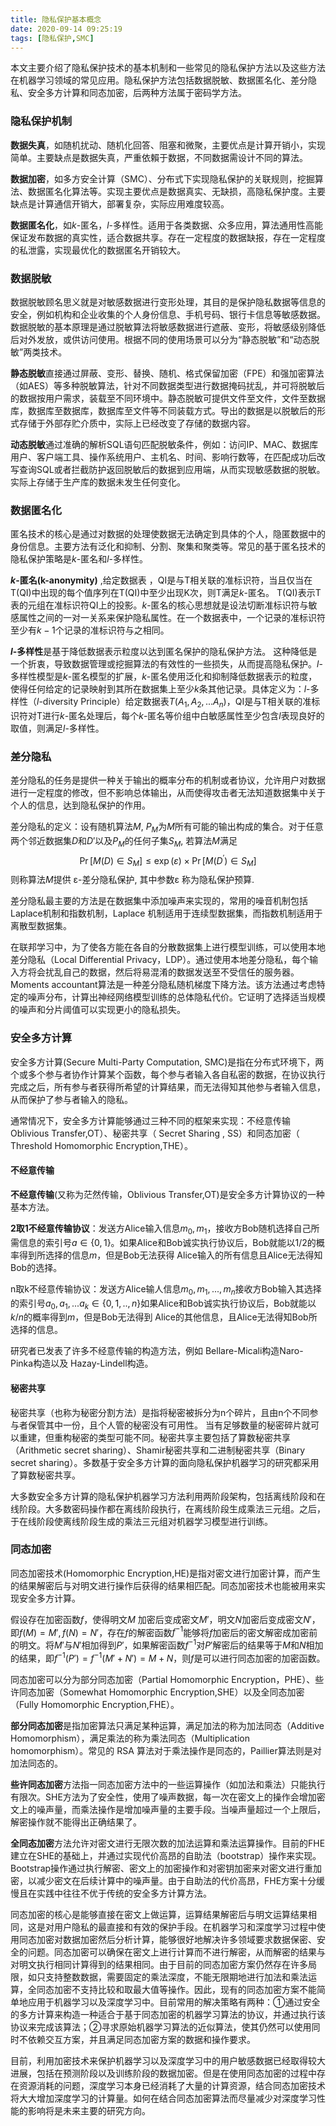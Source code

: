 ```yaml
---
title: 隐私保护基本概念
date: 2020-09-14 09:25:19
tags: [隐私保护,SMC] 
---
```


本文主要介绍了隐私保护技术的基本机制和一些常见的隐私保护方法以及这些方法在机器学习领域的常见应用。隐私保护方法包括数据脱敏、数据匿名化、差分隐私、安全多方计算和同态加密，后两种方法属于密码学方法。

<!--more-->


### 隐私保护机制

**数据失真**，如随机扰动、随机化回答、阻塞和微聚，主要优点是计算开销小，实现简单。主要缺点是数据失真，严重依賴于数据，不同数据需设计不同的算法。

**数据加密**，如多方安全计算（SMC）、分布式下实现隐私保护的关联规则，挖掘算法、数据匿名化算法等。实现主要优点是数据真实、无缺损，高隐私保护度。主要缺点是计算通信开销大，部署复杂，实际应用难度较高。

**数据匿名化**，如$k$-匿名，$l$-多样性。适用于各类数据、众多应用，算法通用性高能保证发布数据的真实性，适合数据共享。存在一定程度的数据缺报，存在一定程度的私泄露，实现最优化的数据匿名开销较大。

### 数据脱敏

数据脱敏顾名思义就是对敏感数据进行变形处理，其目的是保护隐私数据等信息的安全，例如机构和企业收集的个人身份信息、手机号码、银行卡信息等敏感数据。数据脱敏的基本原理是通过脱敏算法将敏感数据进行遮蔽、变形，将敏感级别降低后对外发放，或供访问使用。根据不同的使用场景可以分为“静态脱敏”和“动态脱敏”两类技术。

**静态脱敏**直接通过屏蔽、变形、替换、随机、格式保留加密（FPE）和强加密算法（如AES）等多种脱敏算法，针对不同数据类型进行数据掩码扰乱，并可将脱敏后的数据按用户需求，装载至不同环境中。静态脱敏可提供文件至文件，文件至数据库，数据库至数据库，数据库至文件等不同装载方式。导出的数据是以脱敏后的形式存储于外部存贮介质中，实际上已经改变了存储的数据内容。

**动态脱敏**通过准确的解析SQL语句匹配脱敏条件，例如：访问IP、MAC、数据库用户、客户端工具、操作系统用户、主机名、时间、影响行数等，在匹配成功后改写查询SQL或者拦截防护返回脱敏后的数据到应用端，从而实现敏感数据的脱敏。实际上存储于生产库的数据未发生任何变化。

### 数据匿名化

匿名技术的核心是通过对数据的处理使数据无法确定到具体的个人，隐匿数据中的身份信息。主要方法有泛化和抑制、分割、聚集和聚类等。常见的基于匿名技术的隐私保护策略是$k$-匿名和$l$-多样性。

**$k$-匿名(k-anonymity)** ,给定数据表 ，QI是与T相关联的准标识符，当且仅当在T(QI)中出现的每个值序列在T(QI)中至少出现K次，则T满足$k$-匿名。 T(QI)表示T表的元组在准标识符QI上的投影。$k$-匿名的核心思想就是设法切断准标识符与敏感属性之间的一对一关系来保护隐私属性。在一个数据表中，一个记录的准标识符至少有$k-1$个记录的准标识符与之相同。

**$l$-多样性**是基于降低数据表示粒度以达到匿名保护的隐私保护方法。 这种降低是一个折衷，导致数据管理或挖掘算法的有效性的一些损失，从而提高隐私保护。$l$-多样性模型是$k$-匿名模型的扩展，$k$-匿名使用泛化和抑制降低数据表示的粒度，使得任何给定的记录映射到其所在数据集上至少$k$条其他记录。具体定义为：$l$-多样性（$l$-diversity Principle）给定数据表$T(A_1,A_2,...A_n)$，QI是与T相关联的准标识符对T进行$k$-匿名处理后，每个$k$-匿名等价组中白敏感属性至少包含$l$表现良好的取值，则满足$l$-多样性。

### 差分隐私

差分隐私的任务是提供一种关于输出的概率分布的机制或者协议，允许用户对数据进行一定程度的修改，但不影响总体输出，从而使得攻击者无法知道数据集中关于个人的信息，达到隐私保护的作用。

差分隐私的定义：设有随机算法$M$, $P_M$为$M$所有可能的输出构成的集合。对于任意两个邻近数据集$D$和$D'$以及$P_M$的任何子集$S_M$, 若算法$M$满足
$$
\operatorname{Pr}\left[M(D) \in S_{M}\right] \leq \exp (\varepsilon) \times \operatorname{Pr}\left[M\left(D^{\prime}\right) \in S_{M}\right]
$$
则称算法$M$提供 ε-差分隐私保护, 其中参数ε 称为隐私保护预算.

差分隐私最主要的方法是在数据集中添加噪声来实现的，常用的噪音机制包括Laplace机制和指数机制，Laplace 机制适用于连续型数据集，而指数机制适用于离散型数据集。	

在联邦学习中，为了使各方能在各自的分散数据集上进行模型训练，可以使用本地差分隐私（Local Differential Privacy，LDP）。通过使用本地差分隐私，每个输入方将会扰乱自己的数据，然后将易混淆的数据发送至不受信任的服务器。Moments accountant算法是一种差分隐私随机梯度下降方法。该方法通过考虑特定的噪声分布，计算出神经网络模型训练的总体隐私代价。它证明了选择适当规模的噪声和分片阈值可以实现更小的隐私损失。

### 安全多方计算

安全多方计算(Secure Multi-Party Computation, SMC)是指在分布式环境下，两个或多个参与者协作计算某个函数，每个参与者输入各自私密的数据，在协议执行完成之后，所有参与者获得所希望的计算结果，而无法得知其他参与者输入信息，从而保护了参与者输入的隐私。

通常情况下，安全多方计算能够通过三种不同的框架来实现：不经意传输Oblivious Transfer,OT）、秘密共享（ Secret Sharing , SS）和同态加密（ Threshold Homomorphic Encryption,THE）。

#### **不经意传输**

**不经意传输**(又称为茫然传输，Oblivious Transfer,OT)是安全多方计算协议的一种基本方法。

**2取1不经意传输协议**：发送方Alice输入信息$m_0,m_1$，接收方Bob随机选择自己所需信息的索引号$a \in \{0,1\}$。如果Alice和Bob诚实执行协议后，Bob就能以1/2的概率得到所选择的信息$m$，但是Bob无法获得 Alice输入的所有信息且Alice无法得知Bob的选择。

n取k不经意传输协议：发送方Alice输人信息$m_0,m_1,...,m_n$接收方Bob输入其选择的索引号$a_0,a_1,...a_k \in \{0,1,..,n\}$如果Alice和Bob诚实执行协议后，Bob就能以$k/n$的概率得到$m$，但是Bob无法得到 Alice的其他信息，且Alice无法得知Bob所选择的信息。

研究者已发表了许多不经意传输的构造方法，例如 Bellare-Micali构造Naro-Pinka构造以及 Hazay-Lindell构造。

#### 秘密共享

秘密共享（也称为秘密分割方法）是指将秘密被拆分为n个碎片，且由n个不同参与者保管其中一份，且个人管的秘密没有可用性。 当有足够数量的秘密碎片就可以重建，但重构秘密的类型可能不同。秘密共享主要包括了算数秘密共享（Arithmetic secret sharing）、Shamir秘密共享和二进制秘密共享（Binary secret sharing）。多数基于安全多方计算的面向隐私保护机器学习的研究都采用了算数秘密共享。

大多数安全多方计算的隐私保护机器学习方法利用两阶段架构，包括离线阶段和在线阶段。大多数密码操作都在离线阶段执行，在离线阶段生成乘法三元组。之后，于在线阶段使离线阶段生成的乘法三元组对机器学习模型进行训练。

### 同态加密

同态加密技术(Homomorphic Encryption,HE)是指对密文进行加密计算，而产生的结果解密后与对明文进行操作后获得的结果相匹配。同态加密技术也能被用来实现安全多方计算。

假设存在加密函数$f$，使得明文$M$ 加密后变成密文$M'$，明文$N$加密后变成密文$N'$，即$f(M)=M',f(N)=N'$，存在$f$的解密函数$f^{-1}$能够将$f$加密后的密文解密成加密前的明文。将$M'$与$N'$相加得到$P'$，如果解密函数$f^{-1}$对$P'$解密后的结果等于$M$和$N$相加的结果，即$f^{-1}(P')=f^{-1}(M'+N')=M+N$，则$f$是可以进行同态加密的加密函数。

同态加密可以分为部分同态加密（Partial Homomorphic Encryption，PHE）、些许同态加密（Somewhat Homomorphic Encryption,SHE）以及全同态加密（Fully Homomorphic Encryption,FHE）。

**部分同态加密**是指加密算法只满足某种运算，满足加法的称为加法同态（Additive Homomorphism），满足乘法的称为乘法同态（Multiplication homomorphism）。常见的 RSA 算法对于乘法操作是同态的，Paillier算法则是对加法同态的。

**些许同态加密**方法指一同态加密方法中的一些运算操作（如加法和乘法）只能执行有限次。SHE方法为了安全性，使用了噪声数据，每一次在密文上的操作会增加密文上的噪声量，而乘法操作是增加噪声量的主要手段。当噪声量超过一个上限后，解密操作就不能得出正确结果了。

**全同态加密**方法允许对密文进行无限次数的加法运算和乘法运算操作。目前的FHE建立在SHE的基础上，并通过实现代价高昂的自助法（bootstrap）操作来实现。 Bootstrap操作通过执行解密、密文上的加密操作和对密钥加密来对密文进行重加密，以减少密文在后续计算中的噪声量。由于自助法的代价高昂，FHE方案十分缓慢且在实践中往往不优于传统的安全多方计算方法。

 同态加密的核心是能够直接在密文上做运算，运算结果解密后与明文运算结果相同，这是对用户隐私的最直接和有效的保护手段。在机器学习和深度学习过程中使用同态加密对数据加密然后分析计算，能够很好地解决许多领域要求数据保密、安全的问题。同态加密可以确保在密文上进行计算而不进行解密，从而解密的结果与对明文执行相同计算得到的结果相同。由于目前的同态加密方案仍然存在许多局限，如只支持整数数据，需要固定的乘法深度，不能无限期地进行加法和乘法运算，全同态加密不支持比较和取最大值等操作。因此，现有的同态加密方案不能简单地应用于机器学习以及深度学习中。目前常用的解决策略有两种：①通过安全的多方计算来构造一种适合于基于同态加密的机器学习算法的协议，并通过执行该协议来完成该算法；②寻求原始机器学习算法的近似算法，使其仍然可以使用同时不依赖交互方案，并且满足同态加密方案的数据和操作要求。

目前，利用加密技术来保护机器学习以及深度学习中的用户敏感数据已经取得较大进展，包括在预测阶段以及训练阶段的数据加密。但是在使用同态加密的过程中存在资源消耗的问题，深度学习本身已经消耗了大量的计算资源，结合同态加密技术将大大增加深度学习的计算量。如何在结合同态加密算法而尽量减少对深度学习性能的影响将是未来主要的研究方向。

